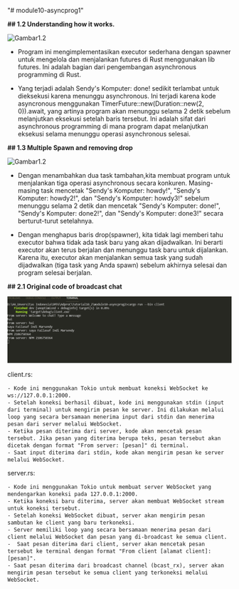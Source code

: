 "# module10-asyncprog1" 

**## 1.2 Understanding how it works.**

![Gambar1.2](static/ssone.png)
- Program ini mengimplementasikan executor sederhana dengan spawner untuk mengelola dan menjalankan futures di Rust menggunakan lib futures. Ini adalah bagian dari pengembangan asynchronous programming di Rust.

- Yang terjadi adalah Sendy's Komputer: done! sedikit terlambat untuk dieksekusi karena menunggu asynchronous. Ini terjadi karena kode asyncronous menggunakan TimerFuture::new(Duration::new(2, 0)).await, yang artinya program akan menunggu selama 2 detik sebelum melanjutkan eksekusi setelah baris tersebut. Ini adalah sifat dari asynchronous programming di mana program dapat melanjutkan eksekusi selama menunggu operasi asynchronous selesai.



__## 1.3 Multiple Spawn and removing drop__

![Gambar1.2](static/1cMultipleAndSapwnRemove.png)

- Dengan menambahkan dua task tambahan,kita membuat program untuk menjalankan tiga operasi asynchronous secara konkuren. Masing-masing task mencetak "Sendy's Komputer: howdy!", "Sendy's Komputer: howdy2!", dan "Sendy's Komputer: howdy3!" sebelum menunggu selama 2 detik dan mencetak "Sendy's Komputer: done!", "Sendy's Komputer: done2!", dan "Sendy's Komputer: done3!" secara berturut-turut setelahnya.

- Dengan menghapus baris drop(spawner), kita tidak lagi memberi tahu executor bahwa tidak ada task baru yang akan dijadwalkan. Ini berarti executor akan terus berjalan dan menunggu task baru untuk dijalankan. Karena itu, executor akan menjalankan semua task yang sudah dijadwalkan (tiga task yang Anda spawn) sebelum akhirnya selesai dan program selesai berjalan.




__## 2.1 Original code of broadcast chat__

![Gambar2.1](static/21ss.png)

client.rs:

    - Kode ini menggunakan Tokio untuk membuat koneksi WebSocket ke ws://127.0.0.1:2000.
    - Setelah koneksi berhasil dibuat, kode ini menggunakan stdin (input dari terminal) untuk mengirim pesan ke server. Ini dilakukan melalui loop yang secara bersamaan menerima input dari stdin dan menerima pesan dari server melalui WebSocket.
    - Ketika pesan diterima dari server, kode akan mencetak pesan tersebut. Jika pesan yang diterima berupa teks, pesan tersebut akan dicetak dengan format "From server: [pesan]" di terminal.
    - Saat input diterima dari stdin, kode akan mengirim pesan ke server melalui WebSocket.

server.rs:

    - Kode ini menggunakan Tokio untuk membuat server WebSocket yang mendengarkan koneksi pada 127.0.0.1:2000.
    - Ketika koneksi baru diterima, server akan membuat WebSocket stream untuk koneksi tersebut.
    - Setelah koneksi WebSocket dibuat, server akan mengirim pesan sambutan ke client yang baru terkoneksi.
    - Server memiliki loop yang secara bersamaan menerima pesan dari client melalui WebSocket dan pesan yang di-broadcast ke semua client.
    -  Saat pesan diterima dari client, server akan mencetak pesan tersebut ke terminal dengan format "From client [alamat client]: [pesan]".
    - Saat pesan diterima dari broadcast channel (bcast_rx), server akan mengirim pesan tersebut ke semua client yang terkoneksi melalui WebSocket.